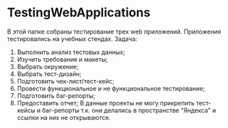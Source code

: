 # TestingWebApplications
В этой папке собраны тестирование трех web приложений.
Приложения тестировались на учебных стендах.
Задача: 
1. Выполнить анализ тестовых данных; 
2. Изучить требования и макеты;
3. Выбрать окружение;
4. Выбрать тест-дизайн;
5. Подготовить чек-лист/тест-кейс;
6. Провести функциональное и не функциональное тестирование;
7. Подготовить баг-репорты;
8. Предоставить отчет;
В данные проекты не могу прикрепить тест-кейсы и баг-репорты т.к. они делались в пространстве "Яндекса" и ссылки на них не открываются. 
